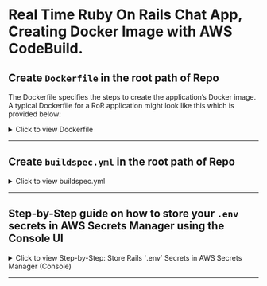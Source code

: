 # Real Time Ruby On Rails Chat App, Creating Docker Image with AWS CodeBuild.
## Create `Dockerfile` in the root path of Repo
The Dockerfile specifies the steps to create the application’s Docker image. A typical Dockerfile for a RoR application might look like this which is provided below:

<details>
  <summary>Click to view Dockerfile</summary>

```dockerfile
# Dockerfile

FROM ruby:3.2.2
## This pulls the official Ruby 3.2.2 image from Docker Hub (Docker Hub),
## which includes Ruby and a Debian-based Linux environment.
## This is the foundation for the container, ensuring compatibility with the RoR applica                                                                                                tion.

# Set working directory
WORKDIR /app

## Sets the working directory inside the container to /app,
## where all subsequent commands will execute.
## This is where the application code will reside,
## following best practices for organization.

# Install packages
RUN apt-get update -qq && apt-get install -y build-essential libpq-dev nodejs curl redis

## Updates the package list quietly (-qq) and installs essential packages:
### build-essential: Provides compilers and libraries (e.g., gcc, make) needed for building software.
### libpq-dev: Development files for PostgreSQL, required for the pg gem used in Rails for database connectivity.
### nodejs: JavaScript runtime, necessary for asset compilation (e.g., Webpacker or Sprockets).
### curl: A tool for transferring data, used here for installing additional tools like Yarn.
## redis: Installs the Redis server, likely used for caching or real-time features like ActionCable.
## This step ensures the container has all system-level dependencies for the RoR app.

# Install Yarn
RUN curl -sS https://dl.yarnpkg.com/debian/pubkey.gpg | apt-key add - \
  && echo "deb https://dl.yarnpkg.com/debian/ stable main" | tee /etc/apt/sources.list.d/yarn.list \
  && apt-get update && apt-get install -y yarn

## Installs Yarn, a package manager for JavaScript, which is often used in Rails for managing frontend dependencies:
### First, adds the Yarn GPG key for secure package verification.
### Adds the Yarn repository to the sources list.
### Updates the package list and installs Yarn.
## This is crucial for applications using JavaScript frameworks or asset pipelines.

# Install bundler
RUN gem install bundler

## Installs Bundler, the Ruby dependency manager,
## which reads the Gemfile to install gems.
## This ensures the RoR application has all required Ruby libraries.

# Copy Gemfiles and install dependencies
COPY Gemfile* ./
RUN bundle install

## Copies the Gemfile and Gemfile.lock to the container,
## then runs bundle install to install the gems specified.
## This step is done early to leverage Docker layer caching,
## improving build times if the Gemfile doesn't change.

# Copy rest of the application
COPY . .
## Copies the entire application code from the host to the container's /app directory.
## This includes all source files, configurations, and assets.

# Ensure tmp directories exist
RUN mkdir -p tmp/pids tmp/cache tmp/sockets log
## Creates directories for temporary files, cache, sockets, and logs.
## The -p flag ensures parent directories are created if they don't exist,
## preventing errors. These directories are standard for Rails applications,
## used by Puma and other processes.


# Precompile assets (optional for production)
RUN bundle exec rake assets:precompile

## Precompiles assets (CSS, JavaScript) for production using the rake
## assets:precompile task. This step is optional but recommended for production
## to improve performance by serving precompiled assets, reducing server load.

# Expose the app port
EXPOSE 3000

## Informs Docker that the container listens on port 3000 at runtime.
## This is the default port for Rails applications using Puma,
## making it accessible externally when mapped.

# Start the app with Puma
CMD ["bundle", "exec", "puma", "-C", "config/puma.rb"]

## Specifies the default command to run when the container starts.
## It uses Bundler to execute Puma, the web server for Rails,
## with the configuration file config/puma.rb.
## This starts the application, listening on port 3000.
```

</details>

---

## Create `buildspec.yml` in the root path of Repo

<details>
  <summary>Click to view buildspec.yml</summary>

```yml
version: 0.2

env:
  variables:
    IMAGE_NAME: "chat-app"
    IMAGE_TAG: "latest"
  secrets-manager:
    RAILS_ENV: chat-app-secrets:RAILS_ENV
    DB_USER: chat-app-secrets:DB_USER
    DB_PASSWORD: chat-app-secrets:DB_PASSWORD
    DB_HOST: chat-app-secrets:DB_HOST
    DB_PORT: chat-app-secrets:DB_PORT
    DB_NAME: chat-app-secrets:DB_NAME
    REDIS_URL: chat-app-secrets:REDIS_URL
    RAILS_MASTER_KEY: chat-app-secrets:RAILS_MASTER_KEY
    SECRET_KEY_BASE: chat-app-secrets:SECRET_KEY_BASE

phases:
  pre_build:
    commands:
      - echo Logging in to Amazon ECR...
      - aws ecr get-login-password --region $AWS_DEFAULT_REGION | docker login --username AWS --password-stdin $ECR_REPO_URI
      - echo "RAILS_ENV=$RAILS_ENV" > .env
      - echo "DB_USER=$DB_USER" >> .env
      - echo "DB_PASSWORD=$DB_PASSWORD" >> .env
      - echo "DB_HOST=$DB_HOST" >> .env
      - echo "DB_PORT=$DB_PORT" >> .env
      - echo "DB_NAME=$DB_NAME" >> .env
      - echo "REDIS_URL=$REDIS_URL" >> .env
      - echo "RAILS_MASTER_KEY=$RAILS_MASTER_KEY" >> .env
      - echo "SECRET_KEY_BASE=$SECRET_KEY_BASE" >> .env

  build:
    commands:
      - echo Building the Docker image...
      - docker build -t $IMAGE_NAME:$IMAGE_TAG .
      - docker tag $IMAGE_NAME:$IMAGE_TAG $ECR_REPO_URI:$IMAGE_TAG

  post_build:
    commands:
      - echo Pushing Docker image to ECR...
      - docker push $ECR_REPO_URI:$IMAGE_TAG
      - echo Build completed successfully.

artifacts:
  files: []
```

</details>

---

## **Step-by-Step guide** on how to store your `.env` secrets in **AWS Secrets Manager using the Console UI**

<details>
  <summary>Click to view Step-by-Step: Store Rails `.env` Secrets in AWS Secrets Manager (Console)</summary>

### 🪪 Step-by-Step: Store Rails `.env` Secrets in AWS Secrets Manager (Console)

### 🔹 **Step 1: Choose Secret Type**

1. Go to **AWS Secrets Manager > Store a new secret**
2. Under **Secret type**, select:
   - ✅ **Other type of secret**
   - (This is for API keys, app secrets, or in your case, environment variables)

---

### 🔹 **Step 2: Enter Key/Value Pairs**

Now, enter each key and its value from your `.env` file:

| Key                | Value                                                              |
|--------------------|--------------------------------------------------------------------|
| `RAILS_ENV`        | `production`                                                      |
| `DB_USER`          | `myuser`                                                          |
| `DB_PASSWORD`      | `mypassword`                                                      |
| `DB_HOST`          | `chat-app.c342ea4cs6ny.ap-south-1.rds.amazonaws.com`              |
| `DB_PORT`          | `5432`                                                            |
| `DB_NAME`          | `chat-app`                                                        |
| `REDIS_URL`        | `redis://redis:6379/0`                                            |
| `RAILS_MASTER_KEY` | `c3ca922688d4bf22ac7fe38430dd8849`                                |
| `SECRET_KEY_BASE`  | `600f21de02355f788c759ff862a2cb22ba84ccbf072487992f4...` *(etc.)* |

➡️ To do this:
- Click **+ Add row** for each new key.
- Paste in each key on the left and value on the right.

---

### 🔹 **Step 3: Encryption Key**

- Leave this as default: `aws/secretsmanager`

AWS will handle encryption with its default KMS key.

---

### 🔹 **Step 4: Click “Next”**

Once all keys are added:
- Click the **orange “Next”** button at the bottom-right.

---

### 🔹 **Step 5: Secret Name and Description**

1. Set the name to something like:
   ```
   chat-app-secrets
   ```
2. Optionally, add a helpful description, e.g.:
   ```
   Environment variables for Ruby on Rails chat app
   ```

---

### 🔹 **Step 6: Leave Rotation Off**

- Click **Next** on the rotation screen (optional).
- You don't need rotation for this kind of secret.

---

### 🔹 **Step 7: Review and Store**

1. Review your key-value pairs and secret name.
2. Click **Store**.
  
</details>

---



